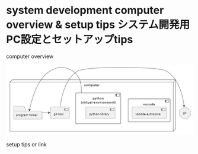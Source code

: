 # system development computer overview & setup tips システム開発用 PC設定とセットアップtips 
 
computer overview 

![computer overview](computer.jpg) 
 
setup tips or link
